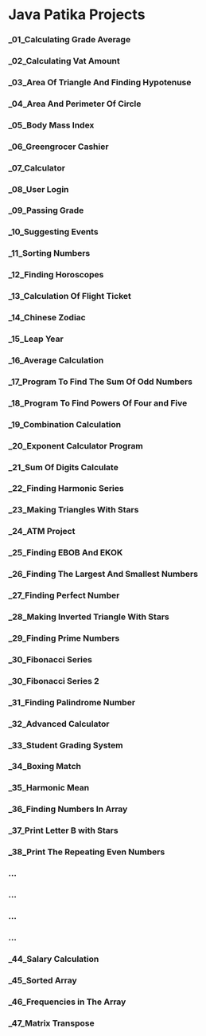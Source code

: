 # Java Patika Projects

### _01_Calculating Grade Average
### _02_Calculating Vat Amount
### _03_Area Of Triangle And Finding Hypotenuse
### _04_Area And Perimeter Of Circle
### _05_Body Mass Index
### _06_Greengrocer Cashier
### _07_Calculator
### _08_User Login
### _09_Passing Grade
### _10_Suggesting Events
### _11_Sorting Numbers
### _12_Finding Horoscopes
### _13_Calculation Of Flight Ticket
### _14_Chinese Zodiac
### _15_Leap Year
### _16_Average Calculation
### _17_Program To Find The Sum Of Odd Numbers
### _18_Program To Find Powers Of Four and Five
### _19_Combination Calculation
### _20_Exponent Calculator Program
### _21_Sum Of Digits Calculate
### _22_Finding Harmonic Series
### _23_Making Triangles With Stars
### _24_ATM Project
### _25_Finding EBOB And EKOK
### _26_Finding The Largest And Smallest Numbers
### _27_Finding Perfect Number
### _28_Making Inverted Triangle With Stars
### _29_Finding Prime Numbers
### _30_Fibonacci Series
### _30_Fibonacci Series 2
### _31_Finding Palindrome Number
### _32_Advanced Calculator
### _33_Student Grading System
### _34_Boxing Match
### _35_Harmonic Mean
### _36_Finding Numbers In Array
### _37_Print Letter B with Stars
### _38_Print The Repeating Even Numbers
### ...
### ...

### ...
### ...
### _44_Salary Calculation
### _45_Sorted Array
### _46_Frequencies in The Array
### _47_Matrix Transpose
